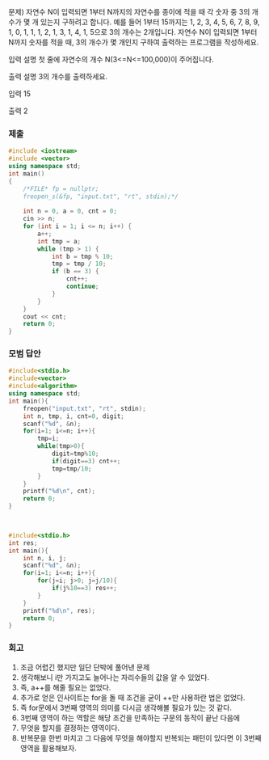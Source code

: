 문제)
자연수 N이 입력되면 1부터 N까지의 자연수를 종이에 적을 때 각 숫자 중 3의 개수가 몇 개
있는지 구하려고 합니다.
예를 들어 1부터 15까지는 1, 2, 3, 4, 5, 6, 7, 8, 9, 1, 0, 1, 1, 1, 2, 1, 3, 1, 4, 1, 5으로
3의 개수는 2개입니다.
자연수 N이 입력되면 1부터 N까지 숫자를 적을 때, 3의 개수가 몇 개인지 구하여 출력하는
프로그램을 작성하세요.

입력 설명
첫 줄에 자연수의 개수 N(3<=N<=100,000)이 주어집니다.

출력 설명
3의 개수를 출력하세요.

입력
15

출력
2

### 제출
``` Cpp
#include <iostream> 
#include <vector>
using namespace std;
int main()
{
    /*FILE* fp = nullptr;
    freopen_s(&fp, "input.txt", "rt", stdin);*/
    
    int n = 0, a = 0, cnt = 0;
    cin >> n;
    for (int i = 1; i <= n; i++) {
        a++;
        int tmp = a;
        while (tmp > 1) {
            int b = tmp % 10;
            tmp = tmp / 10;
            if (b == 3) {
                cnt++;
                continue;
            }
        }
    }
    cout << cnt;
    return 0;
}
```

### 모범 답안
``` Cpp
#include<stdio.h>
#include<vector>
#include<algorithm>
using namespace std;
int main(){
    freopen("input.txt", "rt", stdin);
    int n, tmp, i, cnt=0, digit;
    scanf("%d", &n);
    for(i=1; i<=n; i++){
        tmp=i;
        while(tmp>0){
            digit=tmp%10;
            if(digit==3) cnt++;
            tmp=tmp/10;
        }
    }
    printf("%d\n", cnt);
    return 0;
}
    


#include<stdio.h>
int res;
int main(){
    int n, i, j;
    scanf("%d", &n);
    for(i=1; i<=n; i++){
        for(j=i; j>0; j=j/10){
            if(j%10==3) res++;
        }
    }
    printf("%d\n", res);
    return 0;
}
```

### 회고

1. 조금 어렵긴 했지만 일단 단박에 풀어낸 문제
2. 생각해보니 i만 가지고도 늘어나는 자리수들의 값을 알 수 있었다.
3. 즉, a++를 해줄 필요는 없었다.
4. 추가로 얻은 인사이트는 for을 돌 때 조건을 굳이 ++만 사용하란 법은 없었다.
5. 즉 for문에서 3번째 영역의 의미를 다시금 생각해볼 필요가 있는 것 같다.
6. 3번째 영역이 하는 역할은 해당 조건을 만족하는 구문의 동작이 끝난 다음에
7. 무엇을 할지를 결정하는 영역이다.
8. 반복문을 한번 마치고 그 다음에 무엇을 해야할지 반복되는 패턴이 있다면 이 3번째 영역을 활용해보자.